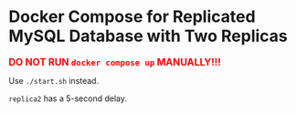 # Docker Compose for Replicated MySQL Database with Two Replicas

<big><span style="color: red;">**DO NOT RUN `docker compose up` MANUALLY!!!**</span></big>  

Use `./start.sh` instead.

`replica2` has a 5-second delay.